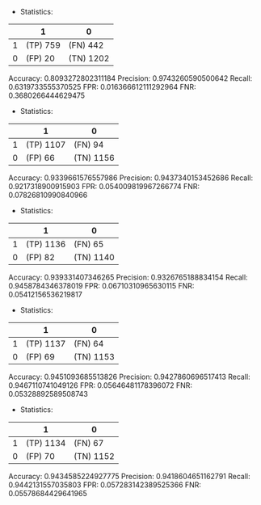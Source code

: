 * Statistics: 

|          |    1     |    0     |
|----------|----------|----------|
|    1     | (TP) 759 | (FN) 442 |
|    0     | (FP) 20  |(TN) 1202 |
Accuracy: 0.8093272802311184
Precision: 0.9743260590500642
Recall: 0.6319733555370525
FPR: 0.016366612111292964
FNR: 0.3680266444629475
* Statistics: 

|          |    1     |    0     |
|----------|----------|----------|
|    1     |(TP) 1107 | (FN) 94  |
|    0     | (FP) 66  |(TN) 1156 |
Accuracy: 0.9339661576557986
Precision: 0.9437340153452686
Recall: 0.9217318900915903
FPR: 0.054009819967266774
FNR: 0.07826810990840966
* Statistics: 

|          |    1     |    0     |
|----------|----------|----------|
|    1     |(TP) 1136 | (FN) 65  |
|    0     | (FP) 82  |(TN) 1140 |
Accuracy: 0.939331407346265
Precision: 0.9326765188834154
Recall: 0.9458784346378019
FPR: 0.06710310965630115
FNR: 0.05412156536219817
* Statistics: 

|          |    1     |    0     |
|----------|----------|----------|
|    1     |(TP) 1137 | (FN) 64  |
|    0     | (FP) 69  |(TN) 1153 |
Accuracy: 0.9451093685513826
Precision: 0.9427860696517413
Recall: 0.9467110741049126
FPR: 0.05646481178396072
FNR: 0.05328892589508743
* Statistics: 

|          |    1     |    0     |
|----------|----------|----------|
|    1     |(TP) 1134 | (FN) 67  |
|    0     | (FP) 70  |(TN) 1152 |
Accuracy: 0.9434585224927775
Precision: 0.9418604651162791
Recall: 0.9442131557035803
FPR: 0.057283142389525366
FNR: 0.05578684429641965
